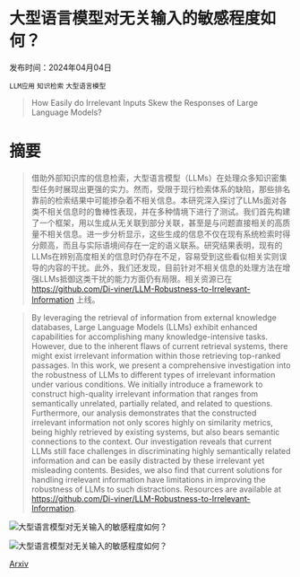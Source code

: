 # 大型语言模型对无关输入的敏感程度如何？

发布时间：2024年04月04日

`LLM应用` `知识检索` `大型语言模型`

> How Easily do Irrelevant Inputs Skew the Responses of Large Language Models?

# 摘要

> 借助外部知识库的信息检索，大型语言模型（LLMs）在处理众多知识密集型任务时展现出更强的实力。然而，受限于现行检索体系的缺陷，那些排名靠前的检索结果中可能掺杂着不相关信息。本研究深入探讨了LLMs面对各类不相关信息时的鲁棒性表现，并在多种情境下进行了测试。我们首先构建了一个框架，用以生成从无关联到部分关联，甚至是与问题直接相关的高质量不相关信息。进一步分析显示，这些生成的信息不仅在现有系统检索时得分颇高，而且与实际语境间存在一定的语义联系。研究结果表明，现有的LLMs在辨别高度相关的信息时仍存在不足，容易受到这些看似相关实则误导的内容的干扰。此外，我们还发现，目前针对不相关信息的处理方法在增强LLMs抵御这类干扰的能力方面仍有局限。相关资源已在 https://github.com/Di-viner/LLM-Robustness-to-Irrelevant-Information 上线。

> By leveraging the retrieval of information from external knowledge databases, Large Language Models (LLMs) exhibit enhanced capabilities for accomplishing many knowledge-intensive tasks. However, due to the inherent flaws of current retrieval systems, there might exist irrelevant information within those retrieving top-ranked passages. In this work, we present a comprehensive investigation into the robustness of LLMs to different types of irrelevant information under various conditions. We initially introduce a framework to construct high-quality irrelevant information that ranges from semantically unrelated, partially related, and related to questions. Furthermore, our analysis demonstrates that the constructed irrelevant information not only scores highly on similarity metrics, being highly retrieved by existing systems, but also bears semantic connections to the context. Our investigation reveals that current LLMs still face challenges in discriminating highly semantically related information and can be easily distracted by these irrelevant yet misleading contents. Besides, we also find that current solutions for handling irrelevant information have limitations in improving the robustness of LLMs to such distractions. Resources are available at https://github.com/Di-viner/LLM-Robustness-to-Irrelevant-Information.

![大型语言模型对无关输入的敏感程度如何？](../../../paper_images/2404.03302/x1.png)

![大型语言模型对无关输入的敏感程度如何？](../../../paper_images/2404.03302/x4.png)

[Arxiv](https://arxiv.org/abs/2404.03302)
